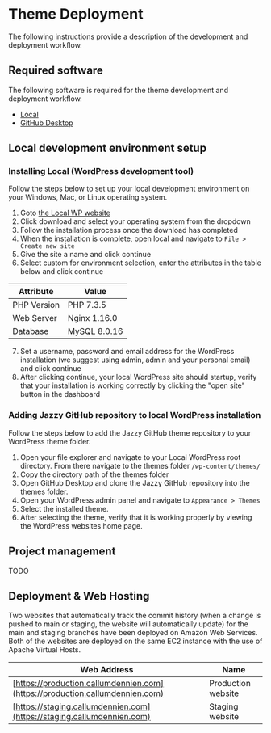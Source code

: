 # Theme Deployment
The following instructions provide a description of the development and deployment workflow.

## Required software
The following software is required for the theme development and deployment workflow.
- [Local](https://localwp.com/)
- [GitHub Desktop](https://desktop.github.com/)

## Local development environment setup
### Installing Local (WordPress development tool)
Follow the steps below to set up your local development environment on your Windows, Mac, or Linux operating system.
1. Goto [the Local WP website](https://localwp.com/)
2. Click download and select your operating system from the dropdown
3. Follow the installation process once the download has completed
4. When the installation is complete, open local and navigate to `File > Create new site`
5. Give the site a name and click continue
6. Select custom for environment selection, enter the attributes in the table below and click continue

Attribute  | Value
------------- | -------------
PHP Version  | PHP 7.3.5
Web Server  | Nginx 1.16.0
Database | MySQL 8.0.16

7. Set a username, password and email address for the WordPress installation (we suggest using admin, admin and your personal email) and click continue
8. After clicking continue, your local WordPress site should startup, verify that your installation is working correctly by clicking the "open site" button in the dashboard

### Adding Jazzy GitHub repository to local WordPress installation
Follow the steps below to add the Jazzy GitHub theme repository to your WordPress theme folder.
1. Open your file explorer and navigate to your Local WordPress root directory. From there navigate to the themes folder `/wp-content/themes/`
2. Copy the directory path of the themes folder
3. Open GitHub Desktop and clone the Jazzy GitHub repository into the themes folder.
4. Open your WordPress admin panel and navigate to `Appearance > Themes`
5. Select the installed theme.
6. After selecting the theme, verify that it is working properly by viewing the WordPress websites home page.

## Project management
TODO

## Deployment & Web Hosting
Two websites that automatically track the commit history (when a change is pushed to main or staging, the website will automatically update) for the main and staging branches have been deployed on Amazon Web Services. Both of the websites are deployed on the same EC2 instance with the use of Apache Virtual Hosts.

Web Address | Name
------------- | -------------
[https://production.callumdennien.com](https://production.callumdennien.com) | Production website
[https://staging.callumdennien.com](https://staging.callumdennien.com) | Staging website
